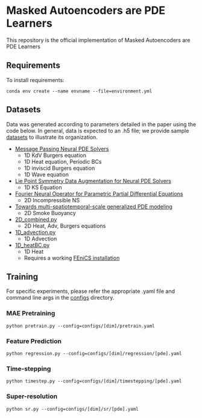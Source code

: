 # Masked Autoencoders are PDE Learners

This repository is the official implementation of Masked Autoencoders are PDE Learners

## Requirements

To install requirements:

```setup
conda env create --name envname --file=environment.yml
```

## Datasets
Data was generated according to parameters detailed in the paper using the code below. In general, data is expected to an .h5 file; we provide sample [datasets](data_gen/data/) to illustrate its organization.

- [Message Passing Neural PDE Solvers](https://github.com/brandstetter-johannes/MP-Neural-PDE-Solvers?tab=readme-ov-file)
    - 1D KdV Burgers equation
    - 1D Heat equation, Periodic BCs
    - 1D inviscid Burgers equation
    - 1D Wave equation
- [Lie Point Symmetry Data Augmentation for Neural PDE Solvers](https://github.com/brandstetter-johannes/LPSDA)
    - 1D KS Equation
- [ Fourier Neural Operator for Parametric Partial Differential Equations](https://github.com/khassibi/fourier-neural-operator)
    - 2D Incompressible NS
- [Towards multi-spatiotemporal-scale generalized PDE modeling](https://huggingface.co/datasets/pdearena/NavierStokes-2D-conditoned)
    - 2D Smoke Buoyancy 
- [2D_combined.py](data_gen/2D_combined.py)
    - 2D Heat, Adv, Burgers equations
- [1D_advection.py](data_gen/1D_advection.py)
    - 1D Advection
- [1D_heatBC.py](data_gen/1D_heatBC.py)
    - 1D Heat 
    - Requires a working [FEniCS installation](https://fenicsproject.org/download/archive/)


## Training
For specific experiments, please refer the appropriate .yaml file and command line args in the [configs](configs) directory.

### MAE Pretraining
```
python pretrain.py --config=configs/[dim]/pretrain.yaml
```
### Feature Prediction
```
python regression.py --config=configs/[dim]/regression/[pde].yaml 
```
### Time-stepping
```
python timestep.py --config=configs/[dim]/timestepping/[pde].yaml 
```
### Super-resolution
```
python sr.py --config=configs/[dim]/sr/[pde].yaml 
```
